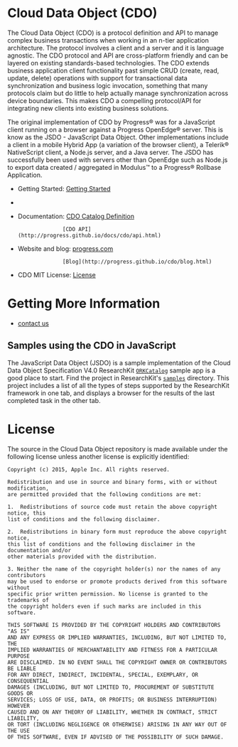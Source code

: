 
Cloud Data Object (CDO)
===========

The Cloud Data Object (CDO) is a protocol definition and API to manage complex business transactions when working in an n-tier application architecture. The protocol involves a client and a server and it is language agnostic. The CDO protocol and API are cross-platform friendly and can be layered on existing standards-based technologies. The CDO  extends business application client functionality past simple CRUD (create, read, update, delete) operations with support for transactional data synchronization and business logic invocation, something that many protocols claim but do little to help actually manage synchronization across device boundaries. This makes CDO a compelling protocol/API for integrating new clients into existing business solutions.

The original implementation of CDO by Progress® was for a JavaScript client running on a browser against a Progress OpenEdge® server. This is know as the JSDO - JavaScript Data Object. Other implementations include a client in a mobile Hybrid App (a variation of the browser client), a Telerik® NativeScript client, a Node.js server, and a Java server. The JSDO has successfully been used with servers other than OpenEdge such as Node.js to export data created / aggregated in Modulus™ to a Progress® Rollbase Application.

* Getting Started:  [Getting Started](#gettingstarted)
*
* Documentation:    [CDO Catalog Definition](http://progress.github.io/docs/cdo/Overview/catalog.html)

                    [CDO API](http://progress.github.io/docs/cdo/api.html)
                    
* Website and blog: [progress.com](http://progress.github.io/cdo/index.html)

                    [Blog](http://progress.github.io/cdo/blog.html)

* CDO MIT License:  [License](#license)



Getting More Information
========================

* [contact us](https://www.progress.com/)




Samples using the CDO in JavaScript
-----------------------------

The JavaScript Data Object (JSDO) is a sample implementation of the Cloud Data Object Specification V4.0
ResearchKit [`ORKCatalog`](samples/ORKCatalog) sample app is a
good place to start. Find the project in ResearchKit's
[`samples`](samples) directory. This project includes a list of all
the types of steps supported by the ResearchKit framework in one tab, and displays a
browser for the results of the last completed task in the other tab.



License<a name="license"></a>
=======

The source in the Cloud Data Object repository is made available under the
following license unless another license is explicitly identified:

``` (UPDATE NECESSARY)
Copyright (c) 2015, Apple Inc. All rights reserved.
 
Redistribution and use in source and binary forms, with or without modification,
are permitted provided that the following conditions are met:
 
1.  Redistributions of source code must retain the above copyright notice, this
list of conditions and the following disclaimer.
 
2.  Redistributions in binary form must reproduce the above copyright notice,
this list of conditions and the following disclaimer in the documentation and/or
other materials provided with the distribution.
 
3. Neither the name of the copyright holder(s) nor the names of any contributors
may be used to endorse or promote products derived from this software without
specific prior written permission. No license is granted to the trademarks of
the copyright holders even if such marks are included in this software.
 
THIS SOFTWARE IS PROVIDED BY THE COPYRIGHT HOLDERS AND CONTRIBUTORS "AS IS"
AND ANY EXPRESS OR IMPLIED WARRANTIES, INCLUDING, BUT NOT LIMITED TO, THE
IMPLIED WARRANTIES OF MERCHANTABILITY AND FITNESS FOR A PARTICULAR PURPOSE
ARE DISCLAIMED. IN NO EVENT SHALL THE COPYRIGHT OWNER OR CONTRIBUTORS BE LIABLE
FOR ANY DIRECT, INDIRECT, INCIDENTAL, SPECIAL, EXEMPLARY, OR CONSEQUENTIAL
DAMAGES (INCLUDING, BUT NOT LIMITED TO, PROCUREMENT OF SUBSTITUTE GOODS OR
SERVICES; LOSS OF USE, DATA, OR PROFITS; OR BUSINESS INTERRUPTION) HOWEVER
CAUSED AND ON ANY THEORY OF LIABILITY, WHETHER IN CONTRACT, STRICT LIABILITY,
OR TORT (INCLUDING NEGLIGENCE OR OTHERWISE) ARISING IN ANY WAY OUT OF THE USE
OF THIS SOFTWARE, EVEN IF ADVISED OF THE POSSIBILITY OF SUCH DAMAGE.
```
